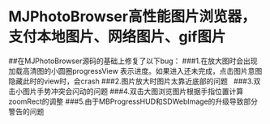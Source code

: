 # MJPhotoBrowser高性能图片浏览器，支付本地图片、网络图片、gif图片
##在MJPhotoBrowser源码的基础上修复了以下bug：
###1.在放大图时会出现加载高清图的小圆圈progressView 表示进度。如果进入还未完成，点击图片意图隐藏此时的view时，会crash 
###2.图片放大时图片太靠近底部的问题  
###3.双击小图片手势冲突会闪动的问题 
###4.双击大图浏览图片根据手指位置计算zoomRect的调整 
###5.由于MBProgressHUD和SDWebImage的升级导致部分警告的问题
